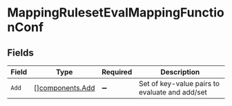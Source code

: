 # MappingRulesetEvalMappingFunctionConf


## Fields

| Field                                              | Type                                               | Required                                           | Description                                        |
| -------------------------------------------------- | -------------------------------------------------- | -------------------------------------------------- | -------------------------------------------------- |
| `Add`                                              | [][components.Add](../../models/components/add.md) | :heavy_minus_sign:                                 | Set of key-value pairs to evaluate and add/set     |